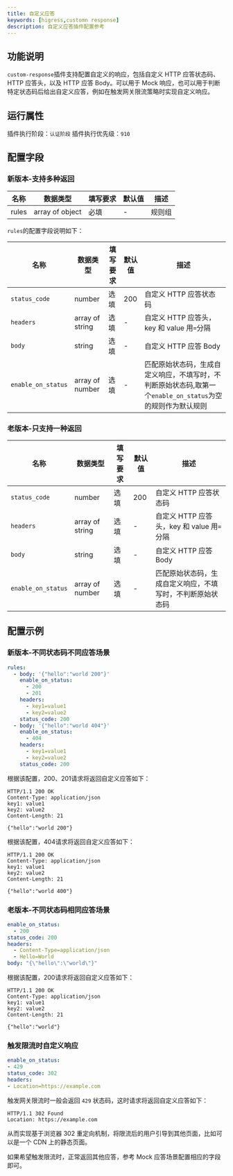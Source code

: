 ```yaml
---
title: 自定义应答
keywords: [higress,customn response]
description: 自定义应答插件配置参考
---
```



## 功能说明
`custom-response`插件支持配置自定义的响应，包括自定义 HTTP 应答状态码、HTTP 应答头，以及 HTTP 应答 Body。可以用于 Mock 响应，也可以用于判断特定状态码后给出自定义应答，例如在触发网关限流策略时实现自定义响应。

## 运行属性

插件执行阶段：`认证阶段`
插件执行优先级：`910`

## 配置字段
### 新版本-支持多种返回
| 名称    | 数据类型             | 填写要求 | 默认值 | 描述                                  |
|-------|------------------|------|-----|-------------------------------------|
| rules | array of object  | 必填   | -   | 规则组                                 |

`rules`的配置字段说明如下：

| 名称                 | 数据类型            | 填写要求 | 默认值 | 描述                                                              |
|--------------------|-----------------|------|-----|-----------------------------------------------------------------|
| `status_code`      | number          | 选填   | 200 | 自定义 HTTP 应答状态码                                                  |
| `headers`          | array of string | 选填   | -   | 自定义 HTTP 应答头，key 和 value 用`=`分隔                                 |
| `body`             | string          | 选填   | -   | 自定义 HTTP 应答 Body                                                |
| `enable_on_status` | array of number | 选填   | -   | 匹配原始状态码，生成自定义响应，不填写时，不判断原始状态码,取第一个`enable_on_status`为空的规则作为默认规则 |

### 老版本-只支持一种返回
| 名称 | 数据类型 | 填写要求 |  默认值 | 描述                              |
| -------- | -------- |------| -------- |---------------------------------|
|  `status_code`    |  number     | 选填   |   200  | 自定义 HTTP 应答状态码                  |
|  `headers`     |  array of string      | 选填   |   -  | 自定义 HTTP 应答头，key 和 value 用`=`分隔 |
|  `body`      |  string    | 选填   |   -   | 自定义 HTTP 应答 Body                |
|  `enable_on_status`   |  array of number    | 选填   |  -  | 匹配原始状态码，生成自定义响应，不填写时，不判断原始状态码      |

## 配置示例

### 新版本-不同状态码不同应答场景

```yaml
rules:
  - body: '{"hello":"world 200"}'
    enable_on_status:
      - 200
      - 201
    headers:
      - key1=value1
      - key2=value2
    status_code: 200
  - body: '{"hello":"world 404"}'
    enable_on_status:
      - 404
    headers:
      - key1=value1
      - key2=value2
    status_code: 200
```

根据该配置，200、201请求将返回自定义应答如下：

```text
HTTP/1.1 200 OK
Content-Type: application/json
key1: value1
key2: value2
Content-Length: 21

{"hello":"world 200"}
```
根据该配置，404请求将返回自定义应答如下：

```text
HTTP/1.1 200 OK
Content-Type: application/json
key1: value1
key2: value2
Content-Length: 21

{"hello":"world 400"}
```

### 老版本-不同状态码相同应答场景

```yaml
enable_on_status:
  - 200
status_code: 200
headers:
  - Content-Type=application/json
  - Hello=World
body: "{\"hello\":\"world\"}"
```
根据该配置，200请求将返回自定义应答如下：

```text
HTTP/1.1 200 OK
Content-Type: application/json
key1: value1
key2: value2
Content-Length: 21

{"hello":"world"}
```

### 触发限流时自定义响应

```yaml
enable_on_status: 
- 429
status_code: 302
headers:
- Location=https://example.com
```

触发网关限流时一般会返回 `429` 状态码，这时请求将返回自定义应答如下：

```text
HTTP/1.1 302 Found
Location: https://example.com
```

从而实现基于浏览器 302 重定向机制，将限流后的用户引导到其他页面，比如可以是一个 CDN 上的静态页面。

如果希望触发限流时，正常返回其他应答，参考 Mock 应答场景配置相应的字段即可。
